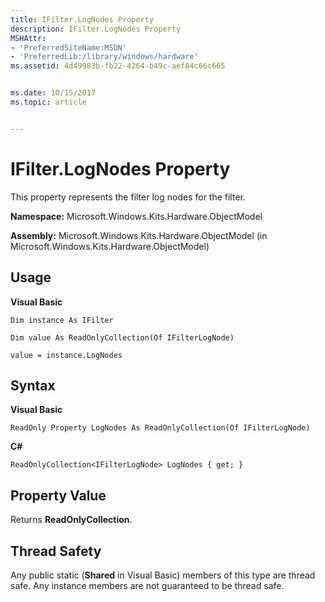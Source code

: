 ```yaml
---
title: IFilter.LogNodes Property
description: IFilter.LogNodes Property
MSHAttr:
- 'PreferredSiteName:MSDN'
- 'PreferredLib:/library/windows/hardware'
ms.assetid: 4d49983b-fb22-4264-b49c-aef84c66c665


ms.date: 10/15/2017
ms.topic: article


---
```


# IFilter.LogNodes Property


This property represents the filter log nodes for the filter.

**Namespace:** Microsoft.Windows.Kits.Hardware.ObjectModel

**Assembly:** Microsoft.Windows.Kits.Hardware.ObjectModel (in Microsoft.Windows.Kits.Hardware.ObjectModel)

## <span id="Usage"></span><span id="usage"></span><span id="USAGE"></span>Usage


**Visual Basic**

`Dim instance As IFilter`

`Dim value As ReadOnlyCollection(Of IFilterLogNode)`

`value = instance.LogNodes`

## <span id="Syntax"></span><span id="syntax"></span><span id="SYNTAX"></span>Syntax


**Visual Basic**

`ReadOnly Property LogNodes As ReadOnlyCollection(Of IFilterLogNode)`

**C#**

`ReadOnlyCollection<IFilterLogNode> LogNodes { get; }`

## <span id="Property_Value"></span><span id="property_value"></span><span id="PROPERTY_VALUE"></span>Property Value


Returns **ReadOnlyCollection**.

## <span id="Thread_Safety"></span><span id="thread_safety"></span><span id="THREAD_SAFETY"></span>Thread Safety


Any public static (**Shared** in Visual Basic) members of this type are thread safe. Any instance members are not guaranteed to be thread safe.

 

 






